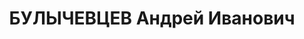 ---
title: БУЛЫЧЕВЦЕВ Андрей Иванович
description: 'Род. в 1895, г. Енисейск. Проживал: г. Красноярск. Слесарем в затоне

  Арестован 08.12.1936. Обв.: к.-р. агитация. Приговор: ВК ВС СССР, 18.04.1937 – ВМН.
  Расстрелян 18.04.1937, в г. Красноярске.

  Реабилитирован ВК ВС СССР 18.03.1958'
---